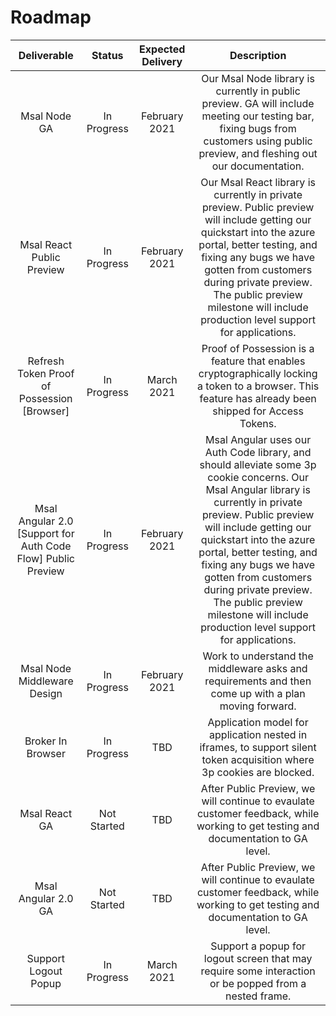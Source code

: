 # Roadmap

**Deliverable**|**Status**|**Expected Delivery**|**Description**
:-----:|:-----:|:-----:|:-----:
Msal Node GA|In Progress|February 2021|Our Msal Node library is currently in public preview. GA will include meeting our testing bar, fixing bugs from customers using public preview, and fleshing out our documentation. 
Msal React Public Preview|In Progress|February 2021| Our Msal React library is currently in private preview.  Public preview will include getting our quickstart into the azure portal, better testing, and fixing any bugs we have gotten from customers during private preview. The public preview milestone will include production level support for applications. 
Refresh Token Proof of Possession [Browser]|In Progress|March 2021|Proof of Possession is a feature that enables cryptographically locking a token to a browser.  This feature has already been shipped for Access Tokens.
Msal Angular 2.0 [Support for Auth Code Flow] Public Preview|In Progress|February 2021| Msal Angular uses our Auth Code library, and should alleviate some 3p cookie concerns. Our Msal Angular library is currently in private preview.  Public preview will include getting our quickstart into the azure portal, better testing, and fixing any bugs we have gotten from customers during private preview. The public preview milestone will include production level support for applications.  
Msal Node Middleware Design|In Progress|February 2021|Work to understand the middleware asks and requirements and then come up with a plan moving forward. 
Broker In Browser |In Progress|TBD|Application model for application nested in iframes, to support silent token acquisition where 3p cookies are blocked. 
Msal React GA|Not Started|TBD|After Public Preview, we will continue to evaulate customer feedback, while working to get testing and documentation to GA level.
Msal Angular 2.0 GA|Not Started|TBD|After Public Preview, we will continue to evaulate customer feedback, while working to get testing and documentation to GA level.
Support Logout Popup |In Progress|March 2021| Support a popup for logout screen that may require some interaction or be popped from a nested frame. 

